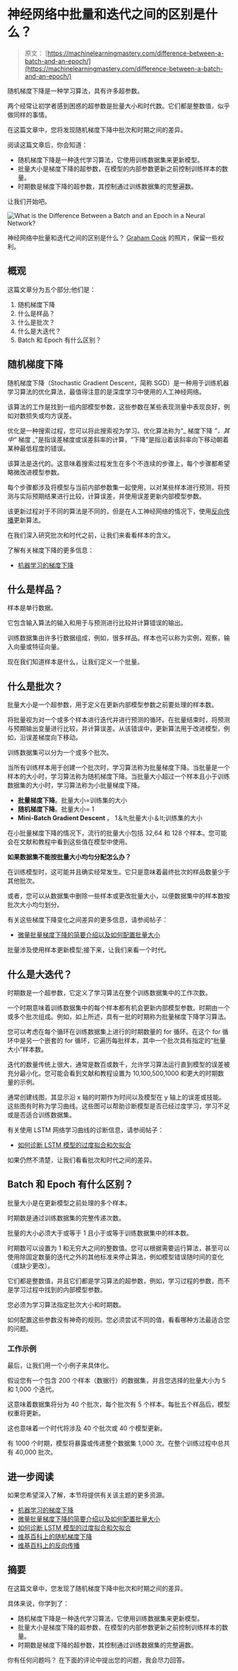 # 神经网络中批量和迭代之间的区别是什么？

> 原文： [https://machinelearningmastery.com/difference-between-a-batch-and-an-epoch/](https://machinelearningmastery.com/difference-between-a-batch-and-an-epoch/)

随机梯度下降是一种学习算法，具有许多超参数。

两个经常让初学者感到困惑的超参数是批量大小和时代数。它们都是整数值，似乎做同样的事情。

在这篇文章中，您将发现随机梯度下降中批次和时期之间的差异。

阅读这篇文章后，你会知道：

*   随机梯度下降是一种迭代学习算法，它使用训练数据集来更新模型。
*   批量大小是梯度下降的超参数，在模型的内部参数更新之前控制训练样本的数量。
*   时期数是梯度下降的超参数，其控制通过训练数据集的完整遍数。

让我们开始吧。

![What is the Difference Between a Batch and an Epoch in a Neural Network?](img/1f3275bfb5407176028269720f3a11da.png)

神经网络中批量和迭代之间的区别是什么？
[Graham Cook](https://www.flickr.com/photos/grazza123/9754438586/) 的照片，保留一些权利。

## 概观

这篇文章分为五个部分;他们是：

1.  随机梯度下降
2.  什么是样品？
3.  什么是批次？
4.  什么是大迭代？
5.  Batch 和 Epoch 有什么区别？

## 随机梯度下降

随机梯度下降（Stochastic Gradient Descent，简称 SGD）是一种用于训练机器学习算法的优化算法，最值得注意的是深度学习中使用的人工神经网络。

该算法的工作是找到一组内部模型参数，这些参数在某些表现测量中表现良好，例如对数损失或均方误差。

优化是一种搜索过程，您可以将此搜索视为学习。优化算法称为“_ 梯度下降 _”，其中“_ 梯度 _”是指误差梯度或误差斜率的计算，“下降”是指沿着该斜率向下移动朝着某种最低程度的错误。

该算法是迭代的。这意味着搜索过程发生在多个不连续的步骤上，每个步骤都希望略微改进模型参数。

每个步骤都涉及将模型与当前内部参数集一起使用，以对某些样本进行预测，将预测与实际预期结果进行比较，计算误差，并使用误差更新内部模型参数。

该更新过程对于不同的算法是不同的，但是在人工神经网络的情况下，使用[反向传播](https://en.wikipedia.org/wiki/Backpropagation)更新算法。

在我们深入研究批次和时代之前，让我们来看看样本的含义。

了解有关梯度下降的更多信息：

*   [机器学习的梯度下降](https://machinelearningmastery.com/gradient-descent-for-machine-learning/)

## 什么是样品？

样本是单行数据。

它包含输入算法的输入和用于与预测进行比较并计算错误的输出。

训练数据集由许多行数据组成，例如，很多样品。样本也可以称为实例，观察，输入向量或特征向量。

现在我们知道样本是什么，让我们定义一个批量。

## 什么是批次？

批量大小是一个超参数，用于定义在更新内部模型参数之前要处理的样本数。

将批量视为对一个或多个样本进行迭代并进行预测的循环。在批量结束时，将预测与预期输出变量进行比较，并计算误差。从该错误中，更新算法用于改进模型，例如，沿误差梯度向下移动。

训练数据集可以分为一个或多个批次。

当所有训练样本用于创建一个批次时，学习算法称为批量梯度下降。当批量是一个样本的大小时，学习算法称为随机梯度下降。当批量大小超过一个样本且小于训练数据集的大小时，学习算法称为小批量梯度下降。

*   **批量梯度下降**。批量大小=训练集的大小
*   **随机梯度下降**。批量大小= 1
*   **Mini-Batch Gradient Descent** 。 1＆lt;批量大小＆lt;训练集的大小

在小批量梯度下降的情况下，流行的批量大小包括 32,64 和 128 个样本。您可能会在文献和教程中看到这些值在模型中使用。

**如果数据集不能按批量大小均匀分配怎么办？**

在训练模型时，这可能并且确实经常发生。它只是意味着最终批次的样品数量少于其他批次。

或者，您可以从数据集中删除一些样本或更改批量大小，以便数据集中的样本数按批次大小均匀划分。

有关这些梯度下降变化之间差异的更多信息，请参阅帖子：

*   [微量批量梯度下降的简要介绍以及如何配置批量大小](https://machinelearningmastery.com/gentle-introduction-mini-batch-gradient-descent-configure-batch-size/)

批量涉及使用样本更新模型;接下来，让我们来看一个时代。

## 什么是大迭代？

时期数是一个超参数，它定义了学习算法在整个训练数据集中的工作次数。

一个时期意味着训练数据集中的每个样本都有机会更新内部模型参数。时期由一个或多个批次组成。例如，如上所述，具有一批的时期称为批量梯度下降学习算法。

您可以考虑在每个循环在训练数据集上进行的时期数量的 for 循环。在这个 for 循环中是另一个嵌套的 for 循环，它遍历每批样本，其中一个批次具有指定的“批量大小”样本数。

迭代的数量传统上很大，通常是数百或数千，允许学习算法运行直到模型的误差被充分最小化。您可能会看到文献和教程设置为 10,100,500,1000 和更大的时期数量的示例。

通常创建线图，其显示沿 x 轴的时期作为时间以及模型在 y 轴上的误差或技能。这些图有时称为学习曲线。这些图可以帮助诊断模型是否已经过度学习，学习不足或是否适合训练数据集。

有关使用 LSTM 网络学习曲线的诊断信息，请参阅帖子：

*   [如何诊断 LSTM 模型的过度拟合和欠拟合](https://machinelearningmastery.com/diagnose-overfitting-underfitting-lstm-models/)

如果仍然不清楚，让我们看看批次和时代之间的差异。

## Batch 和 Epoch 有什么区别？

批量大小是在更新模型之前处理的多个样本。

时期数是通过训练数据集的完整传递次数。

批量的大小必须大于或等于 1 且小于或等于训练数据集中的样本数。

时期数可以设置为 1 和无穷大之间的整数值。您可以根据需要运行算法，甚至可以使用除固定数量的迭代之外的其他标准来停止算法，例如模型错误随时间的变化（或缺少更改）。

它们都是整数值，并且它们都是学习算法的超参数，例如，学习过程的参数，而不是学习过程中找到的内部模型参数。

您必须为学习算法指定批次大小和时期数。

如何配置这些参数没有神奇的规则。您必须尝试不同的值，看看哪种方法最适合您的问题。

### 工作示例

最后，让我们用一个小例子来具体化。

假设您有一个包含 200 个样本（数据行）的数据集，并且您选择的批量大小为 5 和 1,000 个迭代。

这意味着数据集将分为 40 个批次，每个批次有 5 个样本。每批五个样品后，模型权重将更新。

这也意味着一个时代将涉及 40 个批次或 40 个模型更新。

有 1000 个时期，模型将暴露或传递整个数据集 1,000 次。在整个训练过程中总共有 40,000 批次。

## 进一步阅读

如果您希望深入了解，本节将提供有关该主题的更多资源。

*   [机器学习的梯度下降](https://machinelearningmastery.com/gradient-descent-for-machine-learning/)
*   [微量批量梯度下降的简要介绍以及如何配置批量大小](https://machinelearningmastery.com/gentle-introduction-mini-batch-gradient-descent-configure-batch-size/)
*   [如何诊断 LSTM 模型的过度拟合和欠拟合](https://machinelearningmastery.com/diagnose-overfitting-underfitting-lstm-models/)
*   [维基百科上的随机梯度下降](https://en.wikipedia.org/wiki/Stochastic_gradient_descent)
*   [维基百科上的反向传播](https://en.wikipedia.org/wiki/Backpropagation)

## 摘要

在这篇文章中，您发现了随机梯度下降中批次和时期之间的差异。

具体来说，你学到了：

*   随机梯度下降是一种迭代学习算法，它使用训练数据集来更新模型。
*   批量大小是梯度下降的超参数，在模型的内部参数更新之前控制训练样本的数量。
*   时期数是梯度下降的超参数，其控制通过训练数据集的完整遍数。

你有任何问题吗？
在下面的评论中提出您的问题，我会尽力回答。